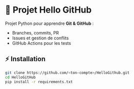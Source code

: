 # 🚀 Projet Hello GitHub

Projet Python pour apprendre **Git & GitHub** :
- Branches, commits, PR
- Issues et gestion de conflits
- GitHub Actions pour les tests

## ⚡ Installation
```bash
git clone https://github.com/<ton-compte>/HelloGithub.git
cd HelloGitHub
pip install -r requirements.txt
